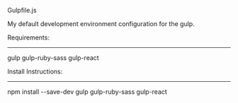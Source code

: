 Gulpfile.js 

My default development environment configuration for the gulp. 

Requirements: 
*************
gulp
gulp-ruby-sass 
gulp-react

Install Instructions: 
*********************
npm install --save-dev gulp gulp-ruby-sass gulp-react
